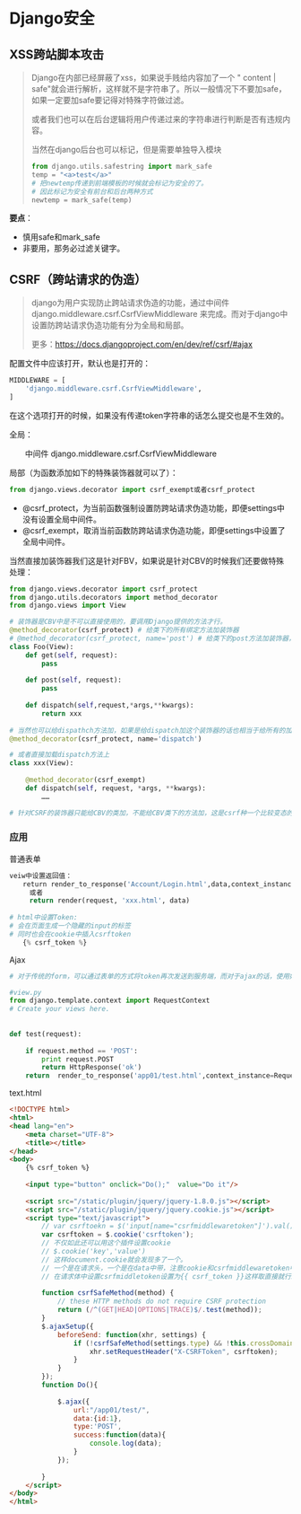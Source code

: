 # Django安全

## XSS跨站脚本攻击

> Django在内部已经屏蔽了xss，如果说手贱给内容加了一个 " content | safe"就会进行解析，这样就不是字符串了。所以一般情况下不要加safe，如果一定要加safe要记得对特殊字符做过滤。
>
> 或者我们也可以在后台逻辑将用户传递过来的字符串进行判断是否有违规内容。
>
> 当然在django后台也可以标记，但是需要单独导入模块
>
> ```python
> from django.utils.safestring import mark_safe
> temp = "<a>test</a>"
> # 把newtemp传递到前端模板的时候就会标记为安全的了。
> # 因此标记为安全有前台和后台两种方式
> newtemp = mark_safe(temp)
> ```

**要点**：

- 慎用safe和mark_safe
- 非要用，那务必过滤关键字。

## CSRF（跨站请求的伪造）

> django为用户实现防止跨站请求伪造的功能，通过中间件 django.middleware.csrf.CsrfViewMiddleware 来完成。而对于django中设置防跨站请求伪造功能有分为全局和局部。
>
> 更多：https://docs.djangoproject.com/en/dev/ref/csrf/#ajax

配置文件中应该打开，默认也是打开的：

```python
MIDDLEWARE = [
    'django.middleware.csrf.CsrfViewMiddleware',
]
```

在这个选项打开的时候，如果没有传递token字符串的话怎么提交也是不生效的。

全局：

　　中间件 django.middleware.csrf.CsrfViewMiddleware

局部（为函数添加如下的特殊装饰器就可以了）：

```python
from django.views.decorator import csrf_exempt或者csrf_protect
```

- @csrf_protect，为当前函数强制设置防跨站请求伪造功能，即便settings中没有设置全局中间件。
- @csrf_exempt，取消当前函数防跨站请求伪造功能，即便settings中设置了全局中间件。

当然直接加装饰器我们这是针对FBV，如果说是针对CBV的时候我们还要做特殊处理：

```python
from django.views.decorator import csrf_protect
from django.utils.decorators import method_decorator
from django.views import View

# 装饰器是CBV中是不可以直接使用的，要调用Django提供的方法才行。
@method_decorator(csrf_protect) # 给类下的所有绑定方法加装饰器
# @method_decorator(csrf_protect, name='post') # 给类下的post方法加装饰器，name是谁就是给谁装饰,可以写多个，写多行就行了，多个装饰器。
class Foo(View):
    def get(self, request):
        pass
    
    def post(self, request):
        pass
    
    def dispatch(self,request,*args,**kwargs):
        return xxx
    
# 当然也可以给dispathch方法加，如果是给dispatch加这个装饰器的话也相当于给所有的加了，因为dispatch是一个入口函数，有dispatch的时候是优先找到dispatch然后通过反射找的POST或者GET方法。
@method_decorator(csrf_protect, name='dispatch')

# 或者直接加载dispatch方法上
class xxx(View):
    
    @method_decorator(csrf_exempt)
    def dispatch(self, request, *args, **kwargs):
        ……

# 针对CSRF的装饰器只能给CBV的类加，不能给CBV类下的方法加，这是csrf种一个比较变态的规定。我们自己自定义的装饰器应该是ok的
```

### 应用

普通表单

```python
veiw中设置返回值：
　　return render_to_response('Account/Login.html',data,context_instance=RequestContext(request))　　
     或者
     return render(request, 'xxx.html', data)
  
# html中设置Token:
# 会在页面生成一个隐藏的input的标签
# 同时也会在cookie中插入csrftoken
　　{% csrf_token %}
```

Ajax

```python
# 对于传统的form，可以通过表单的方式将token再次发送到服务端，而对于ajax的话，使用如下方式。

#view.py
from django.template.context import RequestContext
# Create your views here.
  
  
def test(request):
  
    if request.method == 'POST':
        print request.POST
        return HttpResponse('ok')
    return  render_to_response('app01/test.html',context_instance=RequestContext(request))
```

text.html

```html
<!DOCTYPE html>
<html>
<head lang="en">
    <meta charset="UTF-8">
    <title></title>
</head>
<body>
    {% csrf_token %}
  
    <input type="button" onclick="Do();"  value="Do it"/>
  
    <script src="/static/plugin/jquery/jquery-1.8.0.js"></script>
    <script src="/static/plugin/jquery/jquery.cookie.js"></script>
    <script type="text/javascript">
        // var csrftoekn = $('input[name="csrfmiddlewaretoken"]').val()
        var csrftoken = $.cookie('csrftoken');
        // 不仅如此还可以用这个插件设置cookie
        // $.cookie('key','value')
        // 这样document.cookie就会发现多了一个。
        // 一个是在请求头，一个是在data中带，注意cookie和csrfmiddlewaretoken中的值是不一样的
        // 在请求体中设置csrfmiddletoken设置为{{ csrf_token }}这样取直接就行。
  
        function csrfSafeMethod(method) {
            // these HTTP methods do not require CSRF protection
            return (/^(GET|HEAD|OPTIONS|TRACE)$/.test(method));
        }
        $.ajaxSetup({
            beforeSend: function(xhr, settings) {
                if (!csrfSafeMethod(settings.type) && !this.crossDomain) {
                    xhr.setRequestHeader("X-CSRFToken", csrftoken);
                }
            }
        });
        function Do(){
  
            $.ajax({
                url:"/app01/test/",
                data:{id:1},
                type:'POST',
                success:function(data){
                    console.log(data);
                }
            });
  
        }
    </script>
</body>
</html>
```

